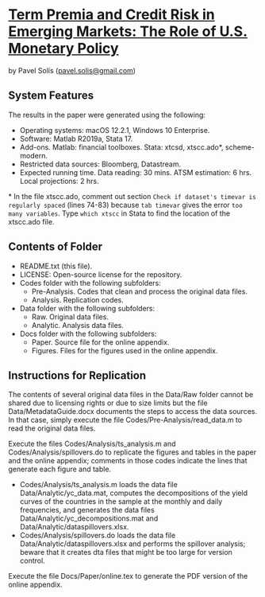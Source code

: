 # [Term Premia and Credit Risk in Emerging Markets: The Role of U.S. Monetary Policy](https://papers.ssrn.com/sol3/papers.cfm?abstract_id=3973655)

by Pavel Solís (pavel.solis@gmail.com)


## System Features
The results in the paper were generated using the following:
- Operating systems: macOS 12.2.1, Windows 10 Enterprise.
- Software: Matlab R2019a, Stata 17.
- Add-ons. Matlab: financial toolboxes. Stata: xtcsd, xtscc.ado*, scheme-modern.
- Restricted data sources: Bloomberg, Datastream.
- Expected running time. Data reading: 30 mins. ATSM estimation: 6 hrs. Local projections: 2 hrs.

\* In the file xtscc.ado, comment out section `Check if dataset's timevar is regularly spaced` (lines 74-83) because `tab timevar` gives the error `too many variables`. Type `which xtscc` in Stata to find the location of the xtscc.ado file.


## Contents of Folder
- README.txt (this file).
- LICENSE: Open-source license for the repository.
- Codes folder with the following subfolders:
	- Pre-Analysis. Codes that clean and process the original data files.
	- Analysis. Replication codes.
- Data folder with the following subfolders:
	- Raw. Original data files.
	- Analytic. Analysis data files.
- Docs folder with the following subfolders: 
	- Paper. Source file for the online appendix.
	- Figures. Files for the figures used in the online appendix.


## Instructions for Replication
The contents of several original data files in the Data/Raw folder cannot be shared due to licensing rights or due to size limits but the file Data/MetadataGuide.docx documents the steps to access the data sources. In that case, simply execute the file Codes/Pre-Analysis/read_data.m to read the original data files.

Execute the files Codes/Analysis/ts_analysis.m and Codes/Analysis/spillovers.do to replicate the figures and tables in the paper and the online appendix; comments in those codes indicate the lines that generate each figure and table.
- Codes/Analysis/ts_analysis.m loads the data file Data/Analytic/yc_data.mat, computes the decompositions of the yield curves of the countries in the sample at the monthly and daily frequencies, and generates the data files Data/Analytic/yc_decompositions.mat and Data/Analytic/dataspillovers.xlsx.
- Codes/Analysis/spillovers.do loads the data file Data/Analytic/dataspillovers.xlsx and performs the spillover analysis; beware that it creates dta files that might be too large for version control.

Execute the file Docs/Paper/online.tex to generate the PDF version of the online appendix.
